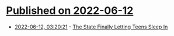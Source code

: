 # [Published on 2022-06-12](index.md)

* [2022-06-12, 03:20:21](https://news.ycombinator.com/item?id=31711020) - [The State Finally Letting Teens Sleep In](https://www.theatlantic.com/family/archive/2022/06/american-high-school-later-start-time/661211/)
